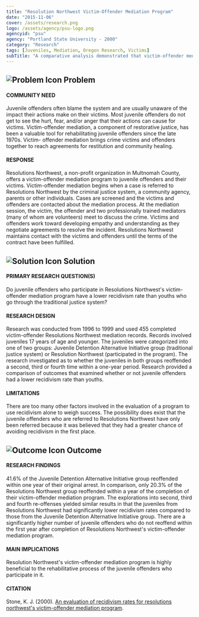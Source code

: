 ```yaml
---
title: "Resolution Northwest Victim-Offender Mediation Program"
date: "2015-11-06"
cover: /assets/research.png
logo: /assets/agency/psu-logo.png
agencyid: "psu"
agency: "Portland State University - 2000"
category: "Research"
tags: [Juveniles, Mediation, Oregon Research, Victims]
subTitle: "A comparative analysis demonstrated that victim-offender meditation is highly beneficial in the rehabilitative process of juvenile offenders."
---
```


## ![Problem Icon](https://github.com/google/material-design-icons/raw/master/alert/1x_web/ic_error_outline_black_48dp.png "Problem") Problem

#### COMMUNITY NEED

Juvenile offenders often blame the system and are usually unaware of the impact their actions make on their victims. Most juvenile offenders do not get to see the hurt, fear, and/or anger that their actions can cause for victims. Victim-offender mediation, a component of restorative justice, has been a valuable tool for rehabilitating juvenile offenders since the late 1970s. Victim- offender mediation brings crime victims and offenders together to reach agreements for restitution and community healing.

#### RESPONSE

Resolutions Northwest, a non-profit organization in Multnomah County, offers a victim-offender mediation program to juvenile offenders and their victims. Victim-offender mediation begins when a case is referred to Resolutions Northwest by the criminal justice system, a community agency, parents or other individuals. Cases are screened and the victims and offenders are contacted about the mediation process. At the mediation session, the victim, the offender and two professionally trained mediators (many of whom are volunteers) meet to discuss the crime. Victims and offenders work toward developing empathy and understanding as they negotiate agreements to resolve the incident. Resolutions Northwest maintains contact with the victims and offenders until the terms of the contract have been fulfilled.

## ![Solution Icon](https://github.com/google/material-design-icons/raw/master/action/1x_web/ic_lightbulb_outline_black_48dp.png "Solution") Solution

#### PRIMARY RESEARCH QUESTION(S)

Do juvenile offenders who participate in Resolutions Northwest's victim-offender mediation program have a lower recidivism rate than youths who go through the traditional justice system?

#### RESEARCH DESIGN

Research was conducted from 1996 to 1999 and used 455 completed victim-offender Resolutions Northwest mediation records. Records involved juveniles 17 years of age and younger. The juveniles were categorized into one of two groups: Juvenile Detention Alternative Initiative group (traditional justice system) or Resolution Northwest (participated in the program). The research investigated as to whether the juveniles in both groups reoffended a second, third or fourth time within a one-year period. Research provided a comparison of outcomes that examined whether or not juvenile offenders had a lower recidivism rate than youths.

#### LIMITATIONS

There are too many other factors involved in the evaluation of a program to use recidivism alone to weigh success. The possibility does exist that the juvenile offenders who are referred to Resolutions Northwest have only been referred because it was believed that they had a greater chance of avoiding recidivism in the first place.

## ![Outcome Icon](https://github.com/google/material-design-icons/raw/master/action/1x_web/ic_view_list_black_48dp.png "Outcome") Outcome

#### RESEARCH FINDINGS

41.6% of the Juvenile Detention Alternative Initiative group reoffended within one year of their original arrest. In comparison, only 20.3% of the Resolutions Northwest group reoffended within a year of the completion of their victim-offender mediation program. The explorations into second, third and fourth re-offenses yielded similar results in that the juveniles from Resolutions Northwest had significantly lower recidivism rates compared to those from the Juvenile Detention Alternative Initiative group. There are a significantly higher number of juvenile offenders who do not reoffend within the first year after completion of Resolutions Northwest's victim-offender mediation program.

#### MAIN IMPLICATIONS

Resolution Northwest's victim-offender mediation program is highly beneficial to the rehabilitative process of the juvenile offenders who participate in it.

#### CITATION

Stone, K. J. (2000). [An evaluation of recidivism rates for resolutions northwest's victim-offender mediation program](https://pdxscholar.library.pdx.edu/open_access_etds/2291/).

